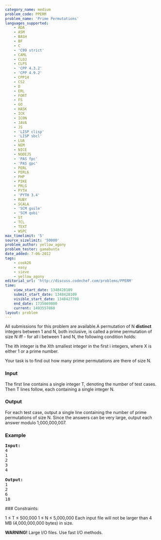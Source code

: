 ```yaml
---
category_name: medium
problem_code: PPERM
problem_name: 'Prime Permutations'
languages_supported:
    - ADA
    - ASM
    - BASH
    - BF
    - C
    - 'C99 strict'
    - CAML
    - CLOJ
    - CLPS
    - 'CPP 4.3.2'
    - 'CPP 4.9.2'
    - CPP14
    - CS2
    - D
    - ERL
    - FORT
    - FS
    - GO
    - HASK
    - ICK
    - ICON
    - JAVA
    - JS
    - 'LISP clisp'
    - 'LISP sbcl'
    - LUA
    - NEM
    - NICE
    - NODEJS
    - 'PAS fpc'
    - 'PAS gpc'
    - PERL
    - PERL6
    - PHP
    - PIKE
    - PRLG
    - PYTH
    - 'PYTH 3.4'
    - RUBY
    - SCALA
    - 'SCM guile'
    - 'SCM qobi'
    - ST
    - TCL
    - TEXT
    - WSPC
max_timelimit: '5'
source_sizelimit: '50000'
problem_author: yellow_agony
problem_tester: gamabunta
date_added: 7-06-2012
tags:
    - cook26
    - easy
    - sieve
    - yellow_agony
editorial_url: 'http://discuss.codechef.com/problems/PPERM'
time:
    view_start_date: 1348428109
    submit_start_date: 1348428109
    visible_start_date: 1348427700
    end_date: 1735669800
    current: 1493557860
layout: problem
---
```

All submissions for this problem are available.A permutation of N **distinct** integers between 1 and N, both inclusive, is called a prime permutation of size N iff - for all i between 1 and N, the following condition holds:

The ith integer is the Xth smallest integer in the first i integers, where X is either 1 or a prime number.

Your task is to find out how many prime permutations are there of size N.

### Input

The first line contains a single integer T, denoting the number of test cases. Then T lines follow, each containing a single integer N.

### Output

For each test case, output a single line containing the number of prime permutations of size N. Since the answers can be very large, output each answer modulo 1,000,000,007.

### Example

<pre>
<b>Input:</b>
4
1
2
3
4

<b>Output:</b>
1
2
6
18
</pre>### Constraints:

1 ≤ T ≤ 500,000
1 ≤ N ≤ 5,000,000
Each input file will not be larger than 4 MB (4,000,000,000 bytes) in size.

**WARNING!** Large I/O files. Use fast I/O methods.
